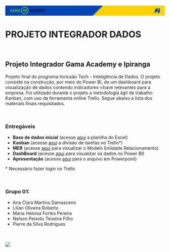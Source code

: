 ![Header ipiranga](https://github.com/Lilianor/projeto_final_ipiranga/blob/master/header.png?raw=true)

<h1>PROJETO INTEGRADOR DADOS</h1>

<br>

<h2>Projeto Integrador Gama Academy e Ipiranga</h2>
<p>Projeto final do programa Inclusão Tech - Inteligência de Dados. O projeto consiste na construção, por meio do Power BI, de um dashboard para visualização de dados contendo indicadores-chave relevantes para a empresa. Foi utilizado durante o projeto a metodologia ágil de trabalho Kanban, com uso da ferramenta online Trello. Segue abaixo a lista dos materiais finais requisitados.</p>

<br>

<h3>Entregáveis</h3>
<ul>
  <li><b>Base de dados inicial</b> (acesse <a href="https://github.com/Lilianor/projeto_final_ipiranga/blob/main/data_export_v1.csv" target="_blank">aqui</a> a planilha do Excel)</li>
  <li><b>Kanban</b> (acesse <a href="https://trello.com/b/P5cRc8ro/gama-academy-projeto-ipp" target="_blank">aqui</a> a divisão de tarefas no Trello*)
  <li><b>MER</b> (acesse <a href="https://github.com/Lilianor/projeto_final_ipiranga/blob/main/DIAGRAMA.png" target="_blank">aqui</a> para visualizar o Modelo Entidade Relacionamento)</li>
  <li><b>DashBoard</b> (acesse <a href="" target="_blank">aqui</a> para visualizar os dados no Power BI)
  <li><b>Apresentação</b> (acesse <a href="" target="_blank">aqui</a> para o arquivo em Powerpoint) 
</ul>
<p>* Necessário fazer login no Trello</p> 

<br>

<h3>Grupo 01:</h3>
<ul> 
  <li>Ana Clara Martins Damasceno 
    <a href="https://github.com/anaclaradamasceno">
      <img src="" width="20">
    </a>
  </li>
  <li>Lilian Oliveira Roberto
    <a href="https://github.com/Lilianor">
      <img src="" width="20">
    </a>
  </li>
  <li>Maria Heloisa Fortes Pereira 
    <a href="">
      <img src="" width="20">
    </a>
  </li>
  <li>Nelson Peixoto Teixeira Filho 
    <a href="">
      <img src="" width="20">
    </a>
  </li>
  <li>Pierre da Silva Rodrigues
    <a href="https://github.com/PierreRodrigues">
      <img src="" width="20">
    </a>
  </li>
</ul>

<br>
<br>
<img src="https://i.ibb.co/1JdWqQn/bannerinferiorreadme.png">
